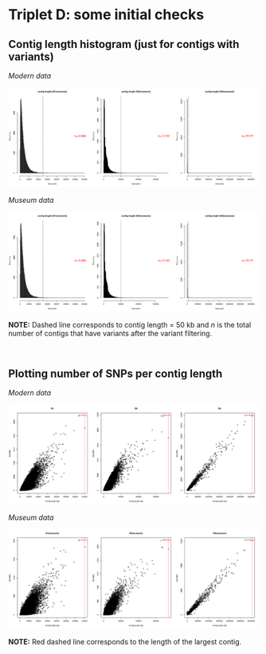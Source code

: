 # Triplet D: some initial checks


## Contig length histogram (just for contigs with variants)

*Modern data*

![D_modern2](./images/D.museum_contigsWithVariants.png)


*Museum data*


![D_museum2](./images/D.museum_contigsWithVariants.png)

**NOTE:** Dashed line corresponds to contig length = 50 kb and *n* is the total number of contigs that have variants after the variant filtering.

<br>

## Plotting number of SNPs per contig length 

*Modern data*

![D_modern1](./images/D.modern_nbSNPs_contigLength.png)


*Museum data*


![D_museum1](./images/D.museum_nbSNPs_contigLength.png)


**NOTE:** Red dashed line corresponds to the length of the largest contig.
